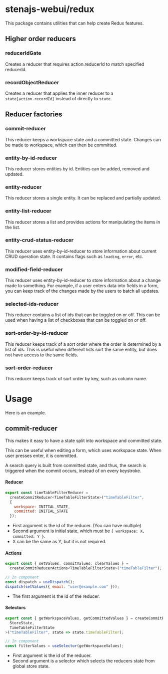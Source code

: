 # stenajs-webui/redux

This package contains utilities that can help create Redux features.

## Higher order reducers

### reducerIdGate

Creates a reducer that requires action.reducerId to match specified reducerId.

### recordObjectReducer

Creates a reducer that applies the inner reducer to a `state[action.recordId]` instead
of directly to `state`.

## Reducer factories

### commit-reducer

This reducer keeps a workspace state and a committed state.
Changes can be made to workspace, which can then be committed.

### entity-by-id-reducer

This reducer stores entities by id. Entities can be added, removed and updated.

### entity-reducer

This reducer stores a single entity. It can be replaced and partially updated.

### entity-list-reducer

This reducer stores a list and provides actions for manipulating the items in the list.

### entity-crud-status-reducer

This reducer uses entity-by-id-reducer to store information about current
CRUD operation state. It contains flags such as `loading`, `error`, etc.

### modified-field-reducer

This reducer uses entity-by-id-reducer to store information about a change
made to something. For example, if a user enters data into fields in a form,
you can keep track of the changes made by the users to batch all updates.

### selected-ids-reducer

This reducer contains a list of ids that can be toggled on or off.
This can be used when having a list of checkboxes that can be toggled on or off.

### sort-order-by-id-reducer

This reducer keeps track of a sort order where the order is determined by a
list of ids. This is useful when different lists sort the same entity, but
does not have access to the same fields.

### sort-order-reducer

This reducer keeps track of sort order by key, such as column name.

# Usage

Here is an example.

## commit-reducer

This makes it easy to have a state split into workspace and committed
state.

This can be useful when editing a form, which uses workspace state.
When user presses enter, it is committed.

A search query is built from committed state, and thus, the search
is triggered when the commit occurs, instead of on every keystroke.

#### Reducer

```js
export const timeTableFilterReducer =
  createCommitReducer<TimeTableFilterState>("timeTableFilter",
  {
    workspace: INITIAL_STATE,
    committed: INITIAL_STATE
  });
```

- First argument is the id of the reducer. (You can have multiple)
- Second argument is initial state, which must be `{ workspace: X, committed: Y }`.
- X can be the same as Y, but it is not required.

#### Actions

```js
export const { setValues, commitValues, clearValues } =
  createCommitReducerActions<TimeTableFilterState>("timeTableFilter");

// In component
const dispatch = useDispatch();
dispatch(setValues({ email: "user@example.com" }));
```

- The first argument is the id of the reducer.

#### Selectors

```js
export const { getWorkspaceValues, getCommittedValues } = createCommitReducerSelectors<
  StoreState,
  TimeTableFilterState
>("timeTableFilter", state => state.timeTableFilter);

// In component
const filterValues = useSelector(getWorkspaceValues);

```

- First argument is the id of the reducer.
- Second argument is a selector which selects the reducers state from global store state.
